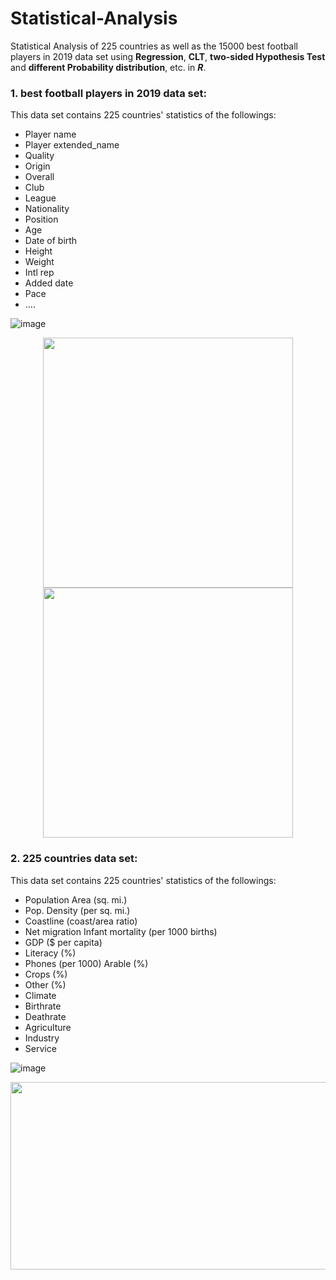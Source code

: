 # Statistical-Analysis
Statistical Analysis of 225 countries as well as the 15000 best football players in 2019 data set using **Regression**, **CLT**, **two-sided Hypothesis Test** and **different Probability distribution**, etc. in ***R***.

### 1. best football players in 2019 data set:
This data set contains 225 countries' statistics of the followings:

- Player name	
- Player extended_name	
- Quality		
- Origin	
- Overall	
- Club	
- League	
- Nationality	
- Position	
- Age	
- Date of birth	
- Height	
- Weight	
- Intl rep	
- Added date	
- Pace	
- ....

![image](https://user-images.githubusercontent.com/40741680/125449260-4323ea74-59c0-4082-b1e4-919d3ed26662.png)

<p align="center">
  
<img src="https://github.com/niushamir/Statistical-Analysis/blob/main/15000%20best%20football%20players/Outputs/Regression%20of%20height%20%26%20drib%20composure.png" width="400" height="400">
 
 <img src="https://github.com/niushamir/Statistical-Analysis/blob/main/15000%20best%20football%20players/Outputs/CDF%20of%20ages.png" width="400" height="400">
 </p>



 ### 2. 225 countries data set:
This data set contains 225 countries' statistics of the followings:

- Population Area (sq. mi.)	
- Pop. Density (per sq. mi.)	
- Coastline (coast/area ratio)	
- Net migration	Infant mortality (per 1000 births)	
- GDP ($ per capita)	
- Literacy (%)	
- Phones (per 1000)	Arable (%)	
- Crops (%)	
- Other (%)	
- Climate	
- Birthrate	
- Deathrate	
- Agriculture	
- Industry	
- Service

![image](https://user-images.githubusercontent.com/40741680/125448268-2349d68e-14ae-426a-a94a-0ee7ddc056a7.png)

<p align="center">
  
<img src="https://github.com/niushamir/Statistical-Analysis/blob/main/225%20countries/Outputs/QQplot.jpg" width="550" height="300">
 </p>




